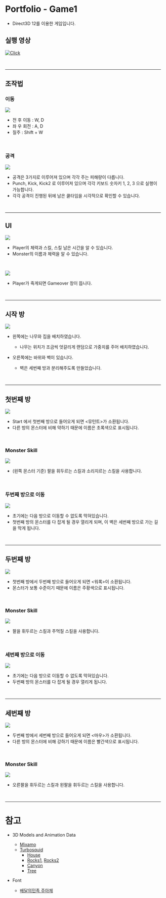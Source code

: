 # Portfolio - Game1
- Direct3D 12를 이용한 게임입니다.

## 실행 영상

[![Click](https://img.youtube.com/vi/J2mbOL7OFVA/0.jpg)](https://www.youtube.com/watch?v=J2mbOL7OFVA)

<br/>

---

## 조작법
### 이동
![](./Resource/docs/Player/Move.gif)

- 전 후 이동 : W, D
- 좌 우 회전 : A, D
- 질주 : Shift + W

<br/>

### 공격
![](./Resource/docs/Player/Attack_Player.gif)

- 공격은 3가지로 이루어져 있으며 각각 주는 피해량이 다릅니다.
- Punch, Kick, Kick2 로 이루어져 있으며 각각 키보드 숫자키 1, 2, 3 으로 실행이 가능합니다.
- 각각 공격이 진행된 뒤에 남은 쿨타임을 시각적으로 확인할 수 있습니다.

<br>

---

## UI
![](./Resource/docs/Player/playerUI.jpg)

- Player의 체력과 스킬, 스킬 남은 시간을 알 수 있습니다.
- Monster의 이름과 체력을 알 수 있습니다.

<br>

![](./Resource/docs/Player/Gameover.gif)

- Player가 죽게되면 Gameover 창이 뜹니다.

<br/>

---

## 시작 방

![](./Resource/docs/Start/Start.jpg)

- 왼쪽에는 나무와 집을 배치하였습니다.
    - 나무는 위치가 조금씩 엇갈리게 랜덤으로 가중치를 주어 배치하였습니다.

- 오른쪽에는 바위와 벽이 있습니다.
    - 벽은 세번째 방과 분리해주도록 만들었습니다.

<br/>

---

## 첫번째 방

![](./Resource/docs/Room1/Room1.jpg)

- Start 에서 첫번째 방으로 들어오게 되면 <뮤턴트>가 소환됩니다.
- 다른 방의 몬스터에 비해 약하기 때문에 이름은 초록색으로 표시됩니다.

<br/>

### Monster Skill

![](./Resource/docs/Room1/Attack_Monster1.gif)

- (왼쪽 몬스터 기준) 팔을 휘두르는 스킬과 소리지르는 스킬을 사용합니다.

<br/>

### 두번째 방으로 이동
![](./Resource/docs/Room1/Room1ToRoom2.jpg)

- 초기에는 다음 방으로 이동할 수 없도록 막혀있습니다.
- 첫번째 방의 몬스터를 다 잡게 될 경우 열리게 되며, 이 벽은 세번째 방으로 가는 길을 막게 됩니다.

<br/>

---

## 두번째 방

![](./Resource/docs/Room2/Room2.jpg)

- 첫번째 방에서 두번째 방으로 들어오게 되면 <워록>이 소환됩니다.
- 몬스터가 보통 수준이기 때문에 이름은 주황색으로 표시됩니다.

<br/>

### Monster Skill

![](./Resource/docs/Room2/Attack_Monster2.gif)

- 팔을 휘두르는 스킬과 주먹질 스킬을 사용합니다.

<br/>

### 세번째 방으로 이동
![](./Resource/docs/Room2/Room2ToRoom3.jpg)

- 초기에는 다음 방으로 이동할 수 없도록 막혀있습니다.
- 두번째 방의 몬스터를 다 잡게 될 경우 열리게 됩니다.

<br/>

---

## 세번째 방

![](./Resource/docs/Room3/Room3.jpg)

- 두번째 방에서 세번째 방으로 들어오게 되면 <마우>가 소환됩니다.
- 다른 방의 몬스터에 비해 강하기 때문에 이름은 빨간색으로 표시됩니다.

<br/>

### Monster Skill

![](./Resource/docs/Room3/Attack_Monster3.gif)

- 오른팔을 휘두르는 스킬과 왼팔을 휘두르는 스킬을 사용합니다.

<br/>

---

# 참고 

- 3D Models and Animation Data
    - [Mixamo](https://www.mixamo.com/#/)
    - [Turbosquid](https://www.turbosquid.com)
        - [House](https://www.turbosquid.com/FullPreview/Index.cfm/ID/689373)
        - [Rocks1](https://www.turbosquid.com/FullPreview/Index.cfm/ID/1074560), [Rocks2](https://www.turbosquid.com/FullPreview/Index.cfm/ID/1048945)
        - [Canyon](https://www.turbosquid.com/FullPreview/Index.cfm/ID/744445)
        - [Tree](https://www.turbosquid.com/FullPreview/Index.cfm/ID/480733)
        
- Font
    - [배달의민족 주아체](http://font.woowahan.com/jua/)
